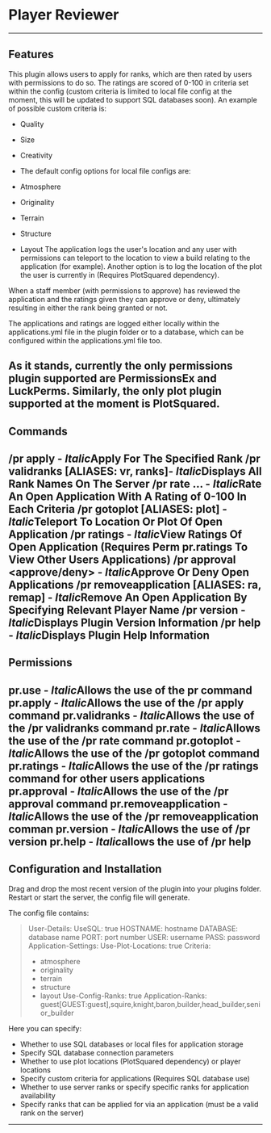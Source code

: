 # Player Reviewer
---

## Features
This plugin allows users to apply for ranks, which are then rated by users with permissions to do so. The ratings are scored of 0-100 in criteria set within the config (custom criteria is limited to local file config at the moment, this will be updated to support SQL databases soon). An example of possible custom criteria is:

- Quality
- Size
- Creativity
- The default config options for local file configs are:

- Atmosphere
- Originality
- Terrain
- Structure
- Layout
The application logs the user's location and any user with permissions can teleport to the location to view a build relating to the application (for example). Another option is to log the location of the plot the user is currently in (Requires PlotSquared dependency).

When a staff member (with permissions to approve) has reviewed the application and the ratings given they can approve or deny, ultimately resulting in either the rank being granted or not.

The applications and ratings are logged either locally within the applications.yml file in the plugin folder or to a database, which can be configured within the applications.yml file too.

As it stands, currently the only permissions plugin supported are PermissionsEx and LuckPerms. Similarly, the only plot plugin supported at the moment is PlotSquared.
---

## Commands
/pr apply <rank> - *Italic*Apply For The Specified Rank
/pr validranks [ALIASES: vr, ranks]- *Italic*Displays All Rank Names On The Server 
/pr rate <player> <criteria1> <criteria2> … - *Italic*Rate An Open Application With A Rating of 0-100 In Each Criteria
/pr gotoplot [ALIASES: plot] - *Italic*Teleport To Location Or Plot Of Open Application
/pr ratings - *Italic*View Ratings Of Open Application (Requires Perm pr.ratings To View Other Users Applications)
/pr approval <approve/deny> - *Italic*Approve Or Deny Open Applications
/pr removeapplication <name> [ALIASES: ra, remap] - *Italic*Remove An Open Application By Specifying Relevant Player Name
/pr version - *Italic*Displays Plugin Version Information
/pr help - *Italic*Displays Plugin Help Information
---

## Permissions
pr.use - *Italic*Allows the use of the pr command
pr.apply - *Italic*Allows the use of the /pr apply command
pr.validranks - *Italic*Allows the use of the /pr validranks command
pr.rate - *Italic*Allows the use of the /pr rate command
pr.gotoplot - *Italic*Allows the use of the /pr gotoplot command
pr.ratings - *Italic*Allows the use of the /pr ratings command for other users applications
pr.approval - *Italic*Allows the use of the /pr approval command
pr.removeapplication - *Italic*Allows the use of the /pr removeapplication comman
pr.version - *Italic*Allows the use of /pr version
pr.help - *Italic*allows the use of /pr help
---

## Configuration and Installation
Drag and drop the most recent version of the plugin into your plugins folder. Restart or start the server, the config file will generate.

The config file contains:
>User-Details:
>  UseSQL: true
>  HOSTNAME: hostname
>  DATABASE: database name
>  PORT: port number
>  USER: username
>  PASS: password
>Application-Settings:
>  Use-Plot-Locations: true
>  Criteria:
>  - atmosphere
>  - originality
>  - terrain
>  - structure
>  - layout
>  Use-Config-Ranks: true
>  Application-Ranks: guest[GUEST:guest],squire,knight,baron,builder,head_builder,senior_builder

Here you can specify:
- Whether to use SQL databases or local files for application storage
- Specify SQL database connection parameters
- Whether to use plot locations (PlotSquared dependency) or player locations
- Specify custom criteria for applications (Requires SQL database use)
- Whether to use server ranks or specify specific ranks for application availability
- Specify ranks that can be applied for via an application (must be a valid rank on the server)
---